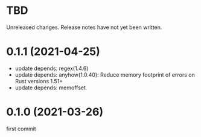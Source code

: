 TBD
===
Unreleased changes. Release notes have not yet been written.

0.1.1 (2021-04-25)
=====

* update depends: regex(1.4.6)
* update depends: anyhow(1.0.40): Reduce memory footprint of errors on Rust versions 1.51+
* update depends: memoffset

0.1.0 (2021-03-26)
=====

first commit
